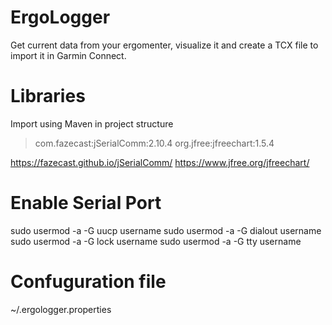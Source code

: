 # ErgoLogger
Get current data from your ergomenter, visualize it and create a TCX file to import it in Garmin Connect.

# Libraries
Import using Maven in project structure
> com.fazecast:jSerialComm:2.10.4
> org.jfree:jfreechart:1.5.4

https://fazecast.github.io/jSerialComm/
https://www.jfree.org/jfreechart/

# Enable Serial Port
sudo usermod -a -G uucp username
sudo usermod -a -G dialout username
sudo usermod -a -G lock username
sudo usermod -a -G tty username

# Confuguration file
~/.ergologger.properties
